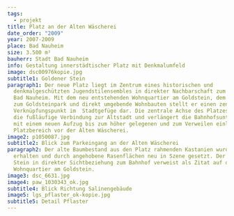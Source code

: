 ```yaml
---
tags:
  - projekt
title: Platz an der Alten Wäscherei
date_order: "2009"
year: 2007-2009
place: Bad Nauheim
size: 3.500 m²
bauherr: Stadt Bad Nauheim
info: Gestaltung innerstädtischer Platz mit Denkmalumfeld
image: dsc00976kopie.jpg
subtitle1: Goldener Stein
paragraph1: Der neue Platz liegt im Zentrum eines historischen und
  denkmalgeschützten Jugendstilensembles in direkter Nachbarschaft zum Bahnhof
  Bad Nauheim. Mit dem neu entstehenden Wohnquartier am Goldstein, dem Zugang
  zum Goldsteinpark und direkt umgebende Wohnbauten stellt er einen zentralen
  Verknüpfungspunkt im  Stadtgefüge dar. Die zentrale Achse des Platzes markiert
  die fußläufige Verbindung zur Altstadt und verlängert die Bahnhofsunterführung
  mit einem neuen Aufzug bis zum höher gelegenen und zum Verweilen einladenden
  Platzbereich vor der Alten Wäscherei.
image2: p1050087.jpg
subtitle2: Blick zum Parkeingang an der Alten Wäscherei
paragraph2: Der alte Baumbestand aus den Platz rahmenden Kastanien wurde
  erhalten und durch angehobene Rasenflächen neu in Szene gesetzt. Der Goldene
  Stein in direkter Sichtbeziehung zum Bahnhof verweist als Zitat auf das neue
  Wohnquartier am Goldstein.
image3: dsc_6631.jpg
image4: paw_1030343_ok.jpg
subtitle4: Blick Richtung Salinengebäude
image5: lgs_pflaster_ok-kopie.jpg
subtitle5: Detail Pflaster
---
```


